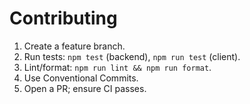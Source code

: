 # Contributing

1. Create a feature branch.
2. Run tests: `npm test` (backend), `npm run test` (client).
3. Lint/format: `npm run lint && npm run format`.
4. Use Conventional Commits.
5. Open a PR; ensure CI passes.

